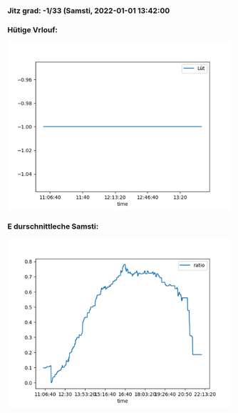 ### Jitz grad: -1/33 (Samsti, 2022-01-01 13:42:00

### Hütige Vrlouf:
![Graph](Today.png)

### E durschnittleche Samsti:
![Graph](Samsti.png)